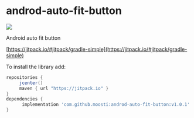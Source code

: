 # androd-auto-fit-button

[![](https://jitpack.io/v/jitpack/gradle-simple.svg?label=Release)](https://jitpack.io/#jitpack/gradle-simple)

Android auto fit button

[https://jitpack.io/#jitpack/gradle-simple](https://jitpack.io/#jitpack/gradle-simple)

To install the library add: 
 
   ```gradle
   repositories { 
        jcenter()
        maven { url "https://jitpack.io" }
   }
   dependencies {
         implementation 'com.github.moosti:androd-auto-fit-button:v1.0.1'
   }
   ```  